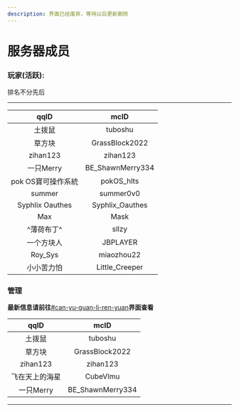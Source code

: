 ```yaml
---
description: 界面已经废弃，等待以后更新删除
---
```


# 服务器成员

### 玩家(活跃):

排名不分先后

***

|       qqID      |        mcID       |
| :-------------: | :---------------: |
|       土拨鼠       |      tuboshu      |
|       草方块       |   GrassBlock2022  |
|     zihan123    |      zihan123     |
|     一只Merry     | BE\_ShawnMerry334 |
|   pok OS寶可操作系統  |    pokOS\_hlts    |
|      summer     |     summer0v0     |
| Syphlix Oauthes |  Syphlix\_Oauthes |
|       Max       |        Mask       |
|      ^薄荷布丁^     |       sllzy       |
|      一个方块人      |      JBPLAYER     |
|     Roy\_Sys    |     miaozhou22    |
|      小小苦力怕      |  Little\_Creeper  |

### 管理

**最新信息请前往**[#can-yu-guan-li-ren-yuan](fu-wu-qi-guan-li-quan-xian-hua-fen.md#can-yu-guan-li-ren-yuan "mention")**界面查看**

|   qqID   |        mcID       |
| :------: | :---------------: |
|    土拨鼠   |      tuboshu      |
|    草方块   |   GrassBlock2022  |
| zihan123 |      zihan123     |
|  飞在天上的海星 |      CubeVlmu     |
|  一只Merry | BE\_ShawnMerry334 |

***
